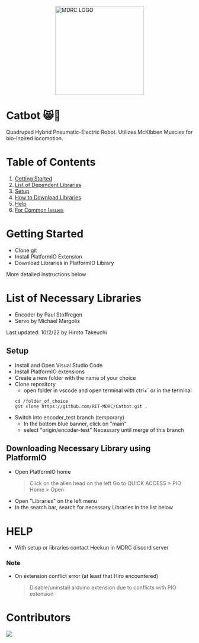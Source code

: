 <div style="position:relative; width:100%">
    <img src="https://pbs.twimg.com/profile_images/661962002/logo_400x400.png" alt="MDRC LOGO" title="MDRC LOGO" style="position: absolute;width: 25vw;left: 50%;transform: translate(-50%,0); max-width: 500px">
    <img src="https://pbs.twimg.com/profile_images/661962002/logo_400x400.png" alt=" " title=" " style="width: 25vw; max-width: 500px; opacity: 0">
</div>
<!-- just to make space for the logo-->

# Catbot :smile_cat::robot:

Quadruped Hybrid Pneumatic-Electric Robot. Utilizes McKibben Muscles for bio-inpired locomotion.

# Table of Contents

1. [Getting Started](#getting-started)
2. [List of Dependent Libraries](#list-of-necessary-libraries)
3. [Setup](#setup)
4. [How to Download Libraries](#downloading-necessary-library-using-platformio)
5. [Help](#help)
6. [For Common Issues](#note)

# Getting Started

-   Clone git
-   Install PlatformIO Extension
-   Download Libraries in PlatformIO Library

More detailed instructions below

# List of Necessary Libraries

-   Encoder by Paul Stoffregen
-   Servo by Michael Margolis

Last updated: 10/2/22 by Hiroto Takeuchi

## Setup

-   Install and Open Visual Studio Code
-   Install PlatformIO extensions
-   Create a new folder with the name of your choice
-   Clone repository
    - open folder in vscode and open terminal with ctrl+` or in the terminal
    ```
    cd /folder_of_choice
    git clone https://github.com/RIT-MDRC/Catbot.git .
    ```
-   Switch into encoder_test branch (temporary)
    -   In the bottom blue banner, click on "main"
    -   select "origin/encoder-test"
        Necessary until merge of this branch

## Downloading Necessary Library using PlatformIO

-   Open PlatformIO home
    > Click on the alien head on the left
    > Go to QUICK ACCESS > PIO Home > Open
-   Open "Libraries" on the left menu
-   In the search bar, search for necessary Libraries in the list below

# HELP

-   With setup or libraries contact Heekun in MDRC discord server

### Note

-   On extension conflict error (at least that Hiro encountered)
    > Disable/uninstall arduino extension due to conflicts with PIO extension

# Contributors

<a href = "https://github.com/Tanu-N-Prabhu/Python/graphs/contributors">
  <img src = "https://contrib.rocks/image?repo = GitHub_username/repository_name"/>
</a>
